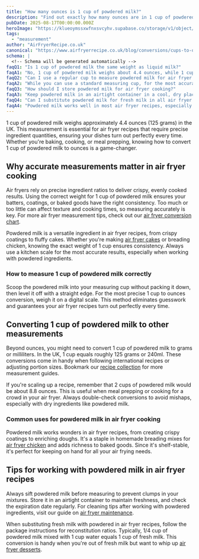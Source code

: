 ```yaml
---
title: "How many ounces is 1 cup of powdered milk?"
description: "Find out exactly how many ounces are in 1 cup of powdered milk for perfect air fryer recipes every time. Includes UK conversions!"
pubDate: 2025-08-17T00:00:00.000Z
heroImage: "https://klueoymssxwfnxsvcyhv.supabase.co/storage/v1/object/public/Shmucket/how-many-ounces-is-1-cup-of-powdered-milk.webp"
tags:
  - "measurement"
author: "AirFryerRecipe.co.uk"
canonical: "https://www.airfryerrecipe.co.uk/blog/conversions/cups-to-ounces/how-many-ounces-is-1-cup-of-powdered-milk"
schema: |
  <!-- Schema will be generated automatically -->
faqQ1: "Is 1 cup of powdered milk the same weight as liquid milk?"
faqA1: "No, 1 cup of powdered milk weighs about 4.4 ounces, while 1 cup of liquid milk weighs approximately 8.6 ounces. Powdered milk is much lighter because the water has been removed. When reconstituting powdered milk, you'll need to add water to match the consistency of fresh milk."
faqQ2: "Can I use a regular cup to measure powdered milk for air fryer recipes?"
faqA2: "While you can use a standard measuring cup, for the most accurate results with air fryer recipes, it's best to use a kitchen scale. Powdered milk can settle or become compacted, affecting the weight. If using cups, fluff the powder first and level it off carefully."
faqQ3: "How should I store powdered milk for air fryer cooking?"
faqA3: "Keep powdered milk in an airtight container in a cool, dry place away from sunlight. Proper storage maintains its quality for air fryer recipes. Once opened, use within 6 months for best results, checking for any changes in smell or texture before use."
faqQ4: "Can I substitute powdered milk for fresh milk in all air fryer recipes?"
faqA4: "Powdered milk works well in most air fryer recipes, especially for breadings, coatings, and baked goods. However, for recipes where fresh milk's texture is crucial (like some sauces), reconstituted powdered milk might not provide identical results. Always follow the recipe's specific recommendations."
---
```

<p>1 cup of powdered milk weighs approximately 4.4 ounces (125 grams) in the UK. This measurement is essential for air fryer recipes that require precise ingredient quantities, ensuring your dishes turn out perfectly every time. Whether you're baking, cooking, or meal prepping, knowing how to convert 1 cup of powdered milk to ounces is a game-changer.</p>

<h2>Why accurate measurements matter in air fryer cooking</h2>  
<p>Air fryers rely on precise ingredient ratios to deliver crispy, evenly cooked results. Using the correct weight for 1 cup of powdered milk ensures your batters, coatings, or baked goods have the right consistency. Too much or too little can affect texture and cooking times, so measuring accurately is key. For more air fryer measurement tips, check out our <a href=https://www.airfryerrecipe.co.uk/air-fryer-conversion-chart>air fryer conversion chart</a>.</p>  

<p>Powdered milk is a versatile ingredient in air fryer recipes, from crispy coatings to fluffy cakes. Whether you're making <a href=https://www.airfryerrecipe.co.uk/recipe-category/cakes>air fryer cakes</a> or breading chicken, knowing the exact weight of 1 cup ensures consistency. Always use a kitchen scale for the most accurate results, especially when working with powdered ingredients.</p>  

<h3>How to measure 1 cup of powdered milk correctly</h3>  
<p>Scoop the powdered milk into your measuring cup without packing it down, then level it off with a straight edge. For the most precise 1 cup to ounces conversion, weigh it on a digital scale. This method eliminates guesswork and guarantees your air fryer recipes turn out perfectly every time.</p>  

<h2>Converting 1 cup of powdered milk to other measurements</h2>  
<p>Beyond ounces, you might need to convert 1 cup of powdered milk to grams or milliliters. In the UK, 1 cup equals roughly 125 grams or 240ml. These conversions come in handy when following international recipes or adjusting portion sizes. Bookmark our <a href=https://www.airfryerrecipe.co.uk/recipes>recipe collection</a> for more measurement guides.</p>  

<p>If you're scaling up a recipe, remember that 2 cups of powdered milk would be about 8.8 ounces. This is useful when meal prepping or cooking for a crowd in your air fryer. Always double-check conversions to avoid mishaps, especially with dry ingredients like powdered milk.</p>  

<h3>Common uses for powdered milk in air fryer cooking</h3>  
<p>Powdered milk works wonders in air fryer recipes, from creating crispy coatings to enriching doughs. It's a staple in homemade breading mixes for <a href=https://www.airfryerrecipe.co.uk/recipe-category/chicken>air fryer chicken</a> and adds richness to baked goods. Since it's shelf-stable, it's perfect for keeping on hand for all your air frying needs.</p>  

<h2>Tips for working with powdered milk in air fryer recipes</h2>  
<p>Always sift powdered milk before measuring to prevent clumps in your mixtures. Store it in an airtight container to maintain freshness, and check the expiration date regularly. For cleaning tips after working with powdered ingredients, visit our guide on <a href=https://www.airfryerrecipe.co.uk/air-fryer-cleaner>air fryer maintenance</a>.</p>  

<p>When substituting fresh milk with powdered in air fryer recipes, follow the package instructions for reconstitution ratios. Typically, 1/4 cup of powdered milk mixed with 1 cup water equals 1 cup of fresh milk. This conversion is handy when you're out of fresh milk but want to whip up <a href=https://www.airfryerrecipe.co.uk/recipe-category/dessert>air fryer desserts</a>.</p>
